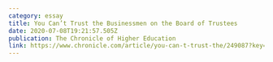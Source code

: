 ```yaml
---
category: essay
title: You Can’t Trust the Businessmen on the Board of Trustees
date: 2020-07-08T19:21:57.505Z
publication: The Chronicle of Higher Education
link: https://www.chronicle.com/article/you-can-t-trust-the/249087?key=hsZMErKIgGC276GPIxqHkfPvWPEn35x2PFkHZpe_RHS4F4TcgcJNjQhttrKtjcsxalJWS2hBZVBETndEVU9xZzVHVXF2UVpsRk5Oanp6SWE5WFk5RF81eVEzdw
---
```

